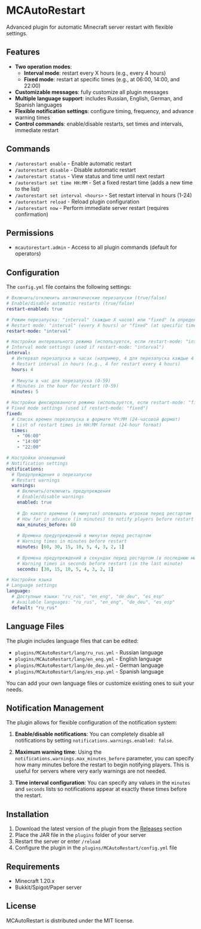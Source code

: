 # MCAutoRestart

Advanced plugin for automatic Minecraft server restart with flexible settings.

## Features

- **Two operation modes**: 
  - **Interval mode**: restart every X hours (e.g., every 4 hours)
  - **Fixed mode**: restart at specific times (e.g., at 06:00, 14:00, and 22:00)
- **Customizable messages**: fully customize all plugin messages
- **Multiple language support**: includes Russian, English, German, and Spanish languages
- **Flexible notification settings**: configure timing, frequency, and advance warning times
- **Control commands**: enable/disable restarts, set times and intervals, immediate restart

## Commands

- `/autorestart enable` - Enable automatic restart
- `/autorestart disable` - Disable automatic restart
- `/autorestart status` - View status and time until next restart
- `/autorestart set time HH:MM` - Set a fixed restart time (adds a new time to the list)
- `/autorestart set interval <hours>` - Set restart interval in hours (1-24)
- `/autorestart reload` - Reload plugin configuration
- `/autorestart now` - Perform immediate server restart (requires confirmation)

## Permissions

- `mcautorestart.admin` - Access to all plugin commands (default for operators)

## Configuration

The `config.yml` file contains the following settings:

```yaml
# Включить/отключить автоматические перезапуски (true/false)
# Enable/disable automatic restarts (true/false)
restart-enabled: true

# Режим перезапуска: "interval" (каждые X часов) или "fixed" (в определенное время)
# Restart mode: "interval" (every X hours) or "fixed" (at specific times)
restart-mode: "interval"

# Настройки интервального режима (используется, если restart-mode: "interval")
# Interval mode settings (used if restart-mode: "interval")
interval:
  # Интервал перезапуска в часах (например, 4 для перезапуска каждые 4 часа)
  # Restart interval in hours (e.g., 4 for restart every 4 hours)
  hours: 4
  
  # Минуты в час для перезапуска (0-59)
  # Minutes in the hour for restart (0-59)
  minutes: 5

# Настройки фиксированного режима (используется, если restart-mode: "fixed")
# Fixed mode settings (used if restart-mode: "fixed")
fixed:
  # Список времен перезапуска в формате ЧЧ:ММ (24-часовой формат)
  # List of restart times in HH:MM format (24-hour format)
  times:
    - "06:00"
    - "14:00"
    - "22:00"

# Настройки оповещений
# Notification settings
notifications:
  # Предупреждения о перезапуске
  # Restart warnings
  warnings:
    # Включить/отключить предупреждения
    # Enable/disable warnings
    enabled: true
    
    # До какого времени (в минутах) оповещать игроков перед рестартом
    # How far in advance (in minutes) to notify players before restart
    max_minutes_before: 60
    
    # Времена предупреждений в минутах перед рестартом
    # Warning times in minutes before restart
    minutes: [60, 30, 15, 10, 5, 4, 3, 2, 1]
    
    # Времена предупреждений в секундах перед рестартом (в последнюю минуту)
    # Warning times in seconds before restart (in the last minute)
    seconds: [30, 15, 10, 5, 4, 3, 2, 1]

# Настройки языка
# Language settings
language:
  # Доступные языки: "ru_rus", "en_eng", "de_deu", "es_esp"
  # Available languages: "ru_rus", "en_eng", "de_deu", "es_esp"
  default: "ru_rus"
```

## Language Files

The plugin includes language files that can be edited:
- `plugins/MCAutoRestart/lang/ru_rus.yml` - Russian language
- `plugins/MCAutoRestart/lang/en_eng.yml` - English language
- `plugins/MCAutoRestart/lang/de_deu.yml` - German language
- `plugins/MCAutoRestart/lang/es_esp.yml` - Spanish language

You can add your own language files or customize existing ones to suit your needs.

## Notification Management

The plugin allows for flexible configuration of the notification system:

1. **Enable/disable notifications**: You can completely disable all notifications by setting `notifications.warnings.enabled: false`.

2. **Maximum warning time**: Using the `notifications.warnings.max_minutes_before` parameter, you can specify how many minutes before the restart to begin notifying players. This is useful for servers where very early warnings are not needed.

3. **Time interval configuration**: You can specify any values in the `minutes` and `seconds` lists so notifications appear at exactly these times before the restart.

## Installation

1. Download the latest version of the plugin from the [Releases](https://github.com/mcautorestart/releases) section
2. Place the JAR file in the `plugins` folder of your server
3. Restart the server or enter `/reload`
4. Configure the plugin in the `plugins/MCAutoRestart/config.yml` file

## Requirements

- Minecraft 1.20.x
- Bukkit/Spigot/Paper server

## License

MCAutoRestart is distributed under the MIT license. 
